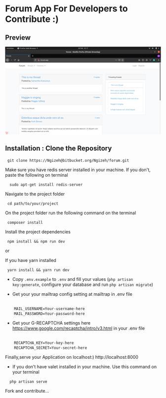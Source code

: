 # Forum App For Developers to Contribute :)

## Preview

![](/public/images/Preview.png)


## Installation : Clone the Repository

```
 git clone https://Ngizeh@bitbucket.org/Ngizeh/forum.git
```

Make sure you have redis server installed in your machine.
If you don't, paste the following on terminal

```
  sudo apt-get install redis-server
```

Navigate to the project folder

```
 cd path/to/your/project
```

On the project folder run the following command on the terminal

```
 composer install
```

Install the project dependencies


```
 npm install && npm run dev
```

 or

 If you have yarn installed

```
 yarn install && yarn run dev
```


- Copy `.env.example` to `.env` and fill your values
(`php artisan key:generate`, configure your database and run `php artisan migrate`)

- Get your your mailtrap config setting at mailtrap in .env file

```

    MAIL_USERNAME=Your-username-here
    MAIL_PASSWORD=Your-password-here

```

- Get your G-RECAPTCHA settings here https://www.google.com/recaptcha/intro/v3.html in your .env file

```

    RECAPTCHA_KEY=Your-key-here
    RECAPTCHA_SECRET=Your-secret-here

```


Finally,serve your Application on localhost:) http://localhost:8000
- If you don't have valet installed in your machine. Use this command on your terminal
```
  php artisan serve
```

Fork and contribute...
